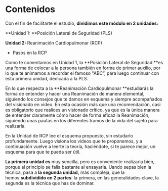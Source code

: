 # Contenidos

Con el fin de facilitarte el estudio, **dividimos este módulo en 2 unidades:**

**Unidad 1: **Posición Lateral de Seguridad (PLS)

**Unidad 2:** Reanimación Cardiopulmonar (RCP)

*   Pasos en la RCP
    

Como te comentamos en Unidad 1, la **Posición Lateral de Seguridad **es una forma de colocar a la persona también en forma de primer auxilio, por lo que te animamos a recordar el famoso "ABC”, para luego continuar con esta primera unidad, dedicada a la PLS.

En lo que respecta a la **Reanimación Cardiopulmonar **estudiarás la forma de entender y hacer una Reanimación de manera elemental, siguiendo los consejos que te damos en esquema y siempre acompañados del visionado en video. En esta ocasión más que una recomendación, casi es obligatorio que realices un visionado crítico, ya que es la única manera de entender claramente cómo hacer de forma eficaz la Reanimación, siguiendo unas pautas en los diferentes tramos de la vida del sujeto para realizarla.

En la Unidad de RCP lee el esquema propuesto, sin estudarlo profundamente. Luego visiona los videos que te proponemos, y a continuación vuelve a leerte la teoría, haciéndote, si te parece mejor, un esquema para que te pueda ser útil.

**La primera unidad es** muy sencilla, pero es conveniente realizarla bien, porque al principio se falla bastante al ensayarla. Uando sepas bien la técnica, pasa a **la segunda unidad,** más compleja, que la hemos **subdividido en 2 partes**: la primera, en las generalidades clave, la segunda es la técnica que has de dominar.

